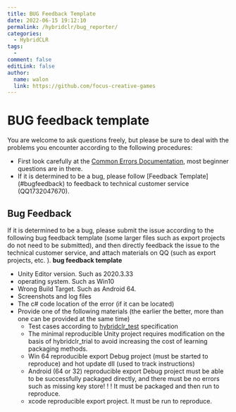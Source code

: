 ```yaml
---
title: BUG Feedback Template
date: 2022-06-15 19:12:10
permalink: /hybridclr/bug_reporter/
categories:
  - HybridCLR
tags:
  -  
comment: false
editLink: false
author: 
  name: walon
  link: https://github.com/focus-creative-games
---
```

# BUG feedback template

You are welcome to ask questions freely, but please be sure to deal with the problems you encounter according to the following procedures:

- First look carefully at the [Common Errors Documentation](/en/hybridclr/common_errors/), most beginner questions are in there.
- If it is determined to be a bug, please follow [Feedback Template] (#bugfeedback) to feedback to technical customer service (QQ1732047670).


## Bug Feedback

If it is determined to be a bug, please submit the issue according to the following bug feedback template (some larger files such as export projects do not need to be submitted), and then directly feedback the issue to the technical customer service, and attach materials on QQ (such as export projects, etc. ).
**bug feedback template**

- Unity Editor version. Such as 2020.3.33
- operating system. Such as Win10
- Wrong Build Target. Such as Android 64.
- Screenshots and log files
- The c# code location of the error (if it can be located)
- Provide one of the following materials (the earlier the better, more than one can be provided at the same time)
   - Test cases according to [hybridclr_test](https://github.com/focus-creative-games/hybridclr_test) specification
   - The minimal reproducible Unity project requires modification on the basis of hybridclr_trial to avoid increasing the cost of learning packaging methods.
   - Win 64 reproducible export Debug project (must be started to reproduce) and hot update dll (used to track instructions)
   - Android (64 or 32) reproducible export Debug project must be able to be successfully packaged directly, and there must be no errors such as missing key store! ! ! It must be packaged and then run to reproduce.
   - xcode reproducible export project. It must be run to reproduce.

